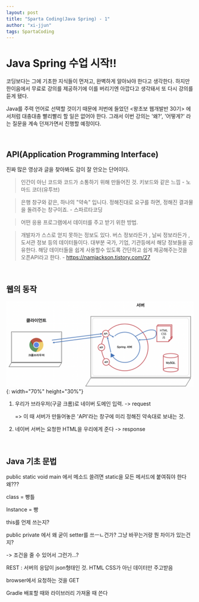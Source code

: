 ```yaml
---
layout: post
title: "Sparta Coding(Java Spring) - 1"
author: "xi-jjun"
tags: SpartaCoding
---
```


# Java Spring 수업 시작!!

코딩보다는 그에 기초한 지식들이 먼저고, 완벽하게 알아놔야 한다고 생각한다. 하지만 한이음에서 무료로 강의를 제공하기에 이를 버리기엔 아깝다고 생각돼서 또 다시 강의를 듣게 됐다.

Java를 주력 언어로 선택할 것이기 때문에 저번에 들었던 <왕초보 웹개발반 30기> 에서처럼 대충대충 빨리빨리 할 일은 없어야 한다. 그래서 이번 강의는 '왜?', '어떻게?' 라는 질문을 계속 던져가면서 진행할 예정이다.

<br>

## API(Application Programming Interface)

진짜 많은 영상과 글을 찾아봐도 감이 잘 안오는 단어이다. 

>인간이 아닌 코드와 코드가 소통하기 위해 만들어진 것. 키보드와 같은 느낌 - 노마드 코더(유투브)

> 은행 창구와 같은, 하나의 "약속" 입니다. 정해진대로 요구를 하면, 정해진 결과물을 돌려주는 창구이죠. - 스파르타코딩

> 어떤 응용 프로그램에서 데이터를 주고 받기 위한 방법.

> 개발자가 스스로 얻지 못하는 정보도 있다. 버스 정보라든가 , 날씨 정보라든가 , 도서관 정보 등의 데이터들이다. 대부분 국가, 기업, 기관등에서 해당 정보들을 공유한다. 해당 데이터들을 쉽게 사용할수 있도록 간단하고 쉽게 제공해주는것을 오픈API라고 한다.  - https://namjackson.tistory.com/27

<br>

## 웹의 동작

![spartaSpring1_1](https://github.com/xi-jjun/xi-jjun.github.io/blob/master/_posts/spartaCoding/img/spartaSpring1_1.png?raw=True){: width="70%" height="30%"}

1. 우리가 브라우저(구글 크롬)로 네이버 도메인 입력. -> request

   => 이 때 서버가 만들어놓은 'API'라는 창구에 미리 정해진 약속대로 보내는 것.

2. 네이버 서버는 요청한 HTML을 우리에게 준다 -> response

<br>

## Java 기초 문법

public static void main 에서 메소드 쓸려면 static을 모든 메서드에 붙여줘야 한다 왜???



class = 빵틀

Instance = 빵

this를 언제 쓰는지?

public private 에서 왜 굳이 setter를 쓰ㅡㄴ건가? 그냥 바꾸는거랑 뭔 차이가 있는건지?

-> 조건을 줄 수 있어서 그런가...?



REST : 서버의 응답이 json형태인 것. HTML CSS가 아닌 데이터만 주고받음

browser에서 요청하는 것을 GET



Gradle 배포할 때와 라이브러리 가져올 때 쓴다
